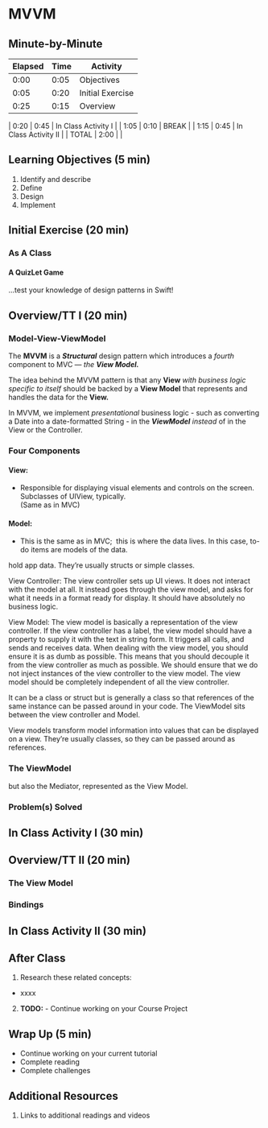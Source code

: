 # MVVM

<!-- INSTRUCTOR NOTES:
1) For the QuizLet Game in the Initial Exercise:
- the URL is https://quizlet.com/_6hmrxi

2) For Activity 1:
- xxxx
3) for Activity 2:
- xxx
-->

## Minute-by-Minute

| **Elapsed** | **Time**  | **Activity**              |
| ----------- | --------- | ------------------------- |
| 0:00        | 0:05      | Objectives                |
| 0:05        | 0:20      | Initial Exercise          |
| 0:25        | 0:15      | Overview                  |

| 0:20        | 0:45      | In Class Activity I       |
| 1:05        | 0:10      | BREAK                     |
| 1:15        | 0:45      | In Class Activity II      |
| TOTAL       | 2:00      |                           |


## Learning Objectives (5 min)

1. Identify and describe
1. Define
1. Design
1. Implement

## Initial Exercise (20 min)

### As A Class

#### A QuizLet Game

...test your knowledge of design patterns in Swift!


## Overview/TT I (20 min)


### Model-View-ViewModel

The **MVVM** is a __*Structural*__ design pattern which introduces a *fourth* component to MVC — *the* __*View Model.*__

The idea behind the MVVM pattern is that any **View** *with business logic specific to itself* should be backed by a **View Model** that represents and handles the data for the **View.**

In MVVM, we implement *presentational* business logic - such as converting a Date into a date-formatted String - in the __*ViewModel*__ *instead* of in the View or the Controller.

<!-- TODO: Insert: example code (cell?) and/or diagram here? -->


### Four Components

#### View:
- Responsible for displaying visual elements and controls on the screen. Subclasses of UIView, typically. </br>
(Same as in MVC)




#### Model:
- This is the same as in MVC;  this is where the data lives. In this case, to-do items are models of the data.

hold app data. They’re usually structs or simple classes.


View Controller: The view controller sets up UI views. It does not interact with the model at all. It instead goes through the view model, and asks for what it needs in a format ready for display. It should have absolutely no business logic.


View Model: The view model is basically a representation of the view controller. If the view controller has a label, the view model should have a property to supply it with the text in string form. It triggers all calls, and sends and receives data. When dealing with the view model, you should ensure it is as dumb as possible. This means that you should decouple it from the view controller as much as possible. We should ensure that we do not inject instances of the view controller to the view model. The view model should be completely independent of all the view controller.


It can be a class or struct but is generally a class so that references of the same instance can be passed around in your code. The ViewModel sits between the view controller and Model.

View models transform model information into values that can be displayed on a view. They’re usually classes, so they can be passed around as references.

### The ViewModel

but also the Mediator, represented as the View Model.



### Problem(s) Solved





## In Class Activity I (30 min)



## Overview/TT II (20 min)


### The View Model



### Bindings



## In Class Activity II (30 min)



## After Class

1. Research these related concepts:

- xxxx

<!-- Binding and MVVM in ios -->


2. **TODO:** - Continue working on your Course Project

## Wrap Up (5 min)

- Continue working on your current tutorial
- Complete reading
- Complete challenges

## Additional Resources

1. Links to additional readings and videos
